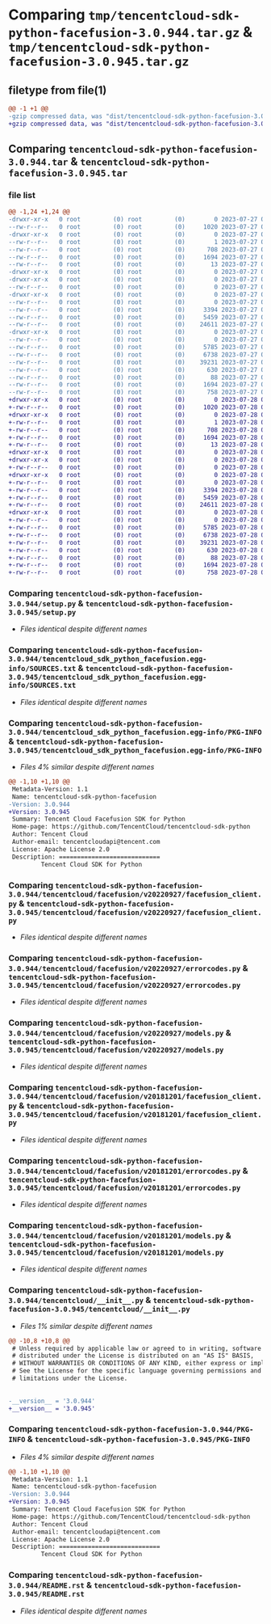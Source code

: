# Comparing `tmp/tencentcloud-sdk-python-facefusion-3.0.944.tar.gz` & `tmp/tencentcloud-sdk-python-facefusion-3.0.945.tar.gz`

## filetype from file(1)

```diff
@@ -1 +1 @@
-gzip compressed data, was "dist/tencentcloud-sdk-python-facefusion-3.0.944.tar", last modified: Thu Jul 27 02:15:50 2023, max compression
+gzip compressed data, was "dist/tencentcloud-sdk-python-facefusion-3.0.945.tar", last modified: Fri Jul 28 00:28:21 2023, max compression
```

## Comparing `tencentcloud-sdk-python-facefusion-3.0.944.tar` & `tencentcloud-sdk-python-facefusion-3.0.945.tar`

### file list

```diff
@@ -1,24 +1,24 @@
-drwxr-xr-x   0 root         (0) root         (0)        0 2023-07-27 02:15:50.000000 tencentcloud-sdk-python-facefusion-3.0.944/
--rw-r--r--   0 root         (0) root         (0)     1020 2023-07-27 02:15:50.000000 tencentcloud-sdk-python-facefusion-3.0.944/setup.py
-drwxr-xr-x   0 root         (0) root         (0)        0 2023-07-27 02:15:50.000000 tencentcloud-sdk-python-facefusion-3.0.944/tencentcloud_sdk_python_facefusion.egg-info/
--rw-r--r--   0 root         (0) root         (0)        1 2023-07-27 02:15:50.000000 tencentcloud-sdk-python-facefusion-3.0.944/tencentcloud_sdk_python_facefusion.egg-info/dependency_links.txt
--rw-r--r--   0 root         (0) root         (0)      708 2023-07-27 02:15:50.000000 tencentcloud-sdk-python-facefusion-3.0.944/tencentcloud_sdk_python_facefusion.egg-info/SOURCES.txt
--rw-r--r--   0 root         (0) root         (0)     1694 2023-07-27 02:15:50.000000 tencentcloud-sdk-python-facefusion-3.0.944/tencentcloud_sdk_python_facefusion.egg-info/PKG-INFO
--rw-r--r--   0 root         (0) root         (0)       13 2023-07-27 02:15:50.000000 tencentcloud-sdk-python-facefusion-3.0.944/tencentcloud_sdk_python_facefusion.egg-info/top_level.txt
-drwxr-xr-x   0 root         (0) root         (0)        0 2023-07-27 02:15:50.000000 tencentcloud-sdk-python-facefusion-3.0.944/tencentcloud/
-drwxr-xr-x   0 root         (0) root         (0)        0 2023-07-27 02:15:50.000000 tencentcloud-sdk-python-facefusion-3.0.944/tencentcloud/facefusion/
--rw-r--r--   0 root         (0) root         (0)        0 2023-07-27 02:15:50.000000 tencentcloud-sdk-python-facefusion-3.0.944/tencentcloud/facefusion/__init__.py
-drwxr-xr-x   0 root         (0) root         (0)        0 2023-07-27 02:15:50.000000 tencentcloud-sdk-python-facefusion-3.0.944/tencentcloud/facefusion/v20220927/
--rw-r--r--   0 root         (0) root         (0)        0 2023-07-27 02:15:50.000000 tencentcloud-sdk-python-facefusion-3.0.944/tencentcloud/facefusion/v20220927/__init__.py
--rw-r--r--   0 root         (0) root         (0)     3394 2023-07-27 02:15:50.000000 tencentcloud-sdk-python-facefusion-3.0.944/tencentcloud/facefusion/v20220927/facefusion_client.py
--rw-r--r--   0 root         (0) root         (0)     5459 2023-07-27 02:15:50.000000 tencentcloud-sdk-python-facefusion-3.0.944/tencentcloud/facefusion/v20220927/errorcodes.py
--rw-r--r--   0 root         (0) root         (0)    24611 2023-07-27 02:15:50.000000 tencentcloud-sdk-python-facefusion-3.0.944/tencentcloud/facefusion/v20220927/models.py
-drwxr-xr-x   0 root         (0) root         (0)        0 2023-07-27 02:15:50.000000 tencentcloud-sdk-python-facefusion-3.0.944/tencentcloud/facefusion/v20181201/
--rw-r--r--   0 root         (0) root         (0)        0 2023-07-27 02:15:50.000000 tencentcloud-sdk-python-facefusion-3.0.944/tencentcloud/facefusion/v20181201/__init__.py
--rw-r--r--   0 root         (0) root         (0)     5785 2023-07-27 02:15:50.000000 tencentcloud-sdk-python-facefusion-3.0.944/tencentcloud/facefusion/v20181201/facefusion_client.py
--rw-r--r--   0 root         (0) root         (0)     6738 2023-07-27 02:15:50.000000 tencentcloud-sdk-python-facefusion-3.0.944/tencentcloud/facefusion/v20181201/errorcodes.py
--rw-r--r--   0 root         (0) root         (0)    39231 2023-07-27 02:15:50.000000 tencentcloud-sdk-python-facefusion-3.0.944/tencentcloud/facefusion/v20181201/models.py
--rw-r--r--   0 root         (0) root         (0)      630 2023-07-27 02:15:50.000000 tencentcloud-sdk-python-facefusion-3.0.944/tencentcloud/__init__.py
--rw-r--r--   0 root         (0) root         (0)       88 2023-07-27 02:15:50.000000 tencentcloud-sdk-python-facefusion-3.0.944/setup.cfg
--rw-r--r--   0 root         (0) root         (0)     1694 2023-07-27 02:15:50.000000 tencentcloud-sdk-python-facefusion-3.0.944/PKG-INFO
--rw-r--r--   0 root         (0) root         (0)      758 2023-07-27 02:15:50.000000 tencentcloud-sdk-python-facefusion-3.0.944/README.rst
+drwxr-xr-x   0 root         (0) root         (0)        0 2023-07-28 00:28:21.000000 tencentcloud-sdk-python-facefusion-3.0.945/
+-rw-r--r--   0 root         (0) root         (0)     1020 2023-07-28 00:28:21.000000 tencentcloud-sdk-python-facefusion-3.0.945/setup.py
+drwxr-xr-x   0 root         (0) root         (0)        0 2023-07-28 00:28:21.000000 tencentcloud-sdk-python-facefusion-3.0.945/tencentcloud_sdk_python_facefusion.egg-info/
+-rw-r--r--   0 root         (0) root         (0)        1 2023-07-28 00:28:21.000000 tencentcloud-sdk-python-facefusion-3.0.945/tencentcloud_sdk_python_facefusion.egg-info/dependency_links.txt
+-rw-r--r--   0 root         (0) root         (0)      708 2023-07-28 00:28:21.000000 tencentcloud-sdk-python-facefusion-3.0.945/tencentcloud_sdk_python_facefusion.egg-info/SOURCES.txt
+-rw-r--r--   0 root         (0) root         (0)     1694 2023-07-28 00:28:21.000000 tencentcloud-sdk-python-facefusion-3.0.945/tencentcloud_sdk_python_facefusion.egg-info/PKG-INFO
+-rw-r--r--   0 root         (0) root         (0)       13 2023-07-28 00:28:21.000000 tencentcloud-sdk-python-facefusion-3.0.945/tencentcloud_sdk_python_facefusion.egg-info/top_level.txt
+drwxr-xr-x   0 root         (0) root         (0)        0 2023-07-28 00:28:21.000000 tencentcloud-sdk-python-facefusion-3.0.945/tencentcloud/
+drwxr-xr-x   0 root         (0) root         (0)        0 2023-07-28 00:28:21.000000 tencentcloud-sdk-python-facefusion-3.0.945/tencentcloud/facefusion/
+-rw-r--r--   0 root         (0) root         (0)        0 2023-07-28 00:28:21.000000 tencentcloud-sdk-python-facefusion-3.0.945/tencentcloud/facefusion/__init__.py
+drwxr-xr-x   0 root         (0) root         (0)        0 2023-07-28 00:28:21.000000 tencentcloud-sdk-python-facefusion-3.0.945/tencentcloud/facefusion/v20220927/
+-rw-r--r--   0 root         (0) root         (0)        0 2023-07-28 00:28:21.000000 tencentcloud-sdk-python-facefusion-3.0.945/tencentcloud/facefusion/v20220927/__init__.py
+-rw-r--r--   0 root         (0) root         (0)     3394 2023-07-28 00:28:21.000000 tencentcloud-sdk-python-facefusion-3.0.945/tencentcloud/facefusion/v20220927/facefusion_client.py
+-rw-r--r--   0 root         (0) root         (0)     5459 2023-07-28 00:28:21.000000 tencentcloud-sdk-python-facefusion-3.0.945/tencentcloud/facefusion/v20220927/errorcodes.py
+-rw-r--r--   0 root         (0) root         (0)    24611 2023-07-28 00:28:21.000000 tencentcloud-sdk-python-facefusion-3.0.945/tencentcloud/facefusion/v20220927/models.py
+drwxr-xr-x   0 root         (0) root         (0)        0 2023-07-28 00:28:21.000000 tencentcloud-sdk-python-facefusion-3.0.945/tencentcloud/facefusion/v20181201/
+-rw-r--r--   0 root         (0) root         (0)        0 2023-07-28 00:28:21.000000 tencentcloud-sdk-python-facefusion-3.0.945/tencentcloud/facefusion/v20181201/__init__.py
+-rw-r--r--   0 root         (0) root         (0)     5785 2023-07-28 00:28:21.000000 tencentcloud-sdk-python-facefusion-3.0.945/tencentcloud/facefusion/v20181201/facefusion_client.py
+-rw-r--r--   0 root         (0) root         (0)     6738 2023-07-28 00:28:21.000000 tencentcloud-sdk-python-facefusion-3.0.945/tencentcloud/facefusion/v20181201/errorcodes.py
+-rw-r--r--   0 root         (0) root         (0)    39231 2023-07-28 00:28:21.000000 tencentcloud-sdk-python-facefusion-3.0.945/tencentcloud/facefusion/v20181201/models.py
+-rw-r--r--   0 root         (0) root         (0)      630 2023-07-28 00:28:21.000000 tencentcloud-sdk-python-facefusion-3.0.945/tencentcloud/__init__.py
+-rw-r--r--   0 root         (0) root         (0)       88 2023-07-28 00:28:21.000000 tencentcloud-sdk-python-facefusion-3.0.945/setup.cfg
+-rw-r--r--   0 root         (0) root         (0)     1694 2023-07-28 00:28:21.000000 tencentcloud-sdk-python-facefusion-3.0.945/PKG-INFO
+-rw-r--r--   0 root         (0) root         (0)      758 2023-07-28 00:28:21.000000 tencentcloud-sdk-python-facefusion-3.0.945/README.rst
```

### Comparing `tencentcloud-sdk-python-facefusion-3.0.944/setup.py` & `tencentcloud-sdk-python-facefusion-3.0.945/setup.py`

 * *Files identical despite different names*

### Comparing `tencentcloud-sdk-python-facefusion-3.0.944/tencentcloud_sdk_python_facefusion.egg-info/SOURCES.txt` & `tencentcloud-sdk-python-facefusion-3.0.945/tencentcloud_sdk_python_facefusion.egg-info/SOURCES.txt`

 * *Files identical despite different names*

### Comparing `tencentcloud-sdk-python-facefusion-3.0.944/tencentcloud_sdk_python_facefusion.egg-info/PKG-INFO` & `tencentcloud-sdk-python-facefusion-3.0.945/tencentcloud_sdk_python_facefusion.egg-info/PKG-INFO`

 * *Files 4% similar despite different names*

```diff
@@ -1,10 +1,10 @@
 Metadata-Version: 1.1
 Name: tencentcloud-sdk-python-facefusion
-Version: 3.0.944
+Version: 3.0.945
 Summary: Tencent Cloud Facefusion SDK for Python
 Home-page: https://github.com/TencentCloud/tencentcloud-sdk-python
 Author: Tencent Cloud
 Author-email: tencentcloudapi@tencent.com
 License: Apache License 2.0
 Description: ============================
         Tencent Cloud SDK for Python
```

### Comparing `tencentcloud-sdk-python-facefusion-3.0.944/tencentcloud/facefusion/v20220927/facefusion_client.py` & `tencentcloud-sdk-python-facefusion-3.0.945/tencentcloud/facefusion/v20220927/facefusion_client.py`

 * *Files identical despite different names*

### Comparing `tencentcloud-sdk-python-facefusion-3.0.944/tencentcloud/facefusion/v20220927/errorcodes.py` & `tencentcloud-sdk-python-facefusion-3.0.945/tencentcloud/facefusion/v20220927/errorcodes.py`

 * *Files identical despite different names*

### Comparing `tencentcloud-sdk-python-facefusion-3.0.944/tencentcloud/facefusion/v20220927/models.py` & `tencentcloud-sdk-python-facefusion-3.0.945/tencentcloud/facefusion/v20220927/models.py`

 * *Files identical despite different names*

### Comparing `tencentcloud-sdk-python-facefusion-3.0.944/tencentcloud/facefusion/v20181201/facefusion_client.py` & `tencentcloud-sdk-python-facefusion-3.0.945/tencentcloud/facefusion/v20181201/facefusion_client.py`

 * *Files identical despite different names*

### Comparing `tencentcloud-sdk-python-facefusion-3.0.944/tencentcloud/facefusion/v20181201/errorcodes.py` & `tencentcloud-sdk-python-facefusion-3.0.945/tencentcloud/facefusion/v20181201/errorcodes.py`

 * *Files identical despite different names*

### Comparing `tencentcloud-sdk-python-facefusion-3.0.944/tencentcloud/facefusion/v20181201/models.py` & `tencentcloud-sdk-python-facefusion-3.0.945/tencentcloud/facefusion/v20181201/models.py`

 * *Files identical despite different names*

### Comparing `tencentcloud-sdk-python-facefusion-3.0.944/tencentcloud/__init__.py` & `tencentcloud-sdk-python-facefusion-3.0.945/tencentcloud/__init__.py`

 * *Files 1% similar despite different names*

```diff
@@ -10,8 +10,8 @@
 # Unless required by applicable law or agreed to in writing, software
 # distributed under the License is distributed on an "AS IS" BASIS,
 # WITHOUT WARRANTIES OR CONDITIONS OF ANY KIND, either express or implied.
 # See the License for the specific language governing permissions and
 # limitations under the License.
 
 
-__version__ = '3.0.944'
+__version__ = '3.0.945'
```

### Comparing `tencentcloud-sdk-python-facefusion-3.0.944/PKG-INFO` & `tencentcloud-sdk-python-facefusion-3.0.945/PKG-INFO`

 * *Files 4% similar despite different names*

```diff
@@ -1,10 +1,10 @@
 Metadata-Version: 1.1
 Name: tencentcloud-sdk-python-facefusion
-Version: 3.0.944
+Version: 3.0.945
 Summary: Tencent Cloud Facefusion SDK for Python
 Home-page: https://github.com/TencentCloud/tencentcloud-sdk-python
 Author: Tencent Cloud
 Author-email: tencentcloudapi@tencent.com
 License: Apache License 2.0
 Description: ============================
         Tencent Cloud SDK for Python
```

### Comparing `tencentcloud-sdk-python-facefusion-3.0.944/README.rst` & `tencentcloud-sdk-python-facefusion-3.0.945/README.rst`

 * *Files identical despite different names*


